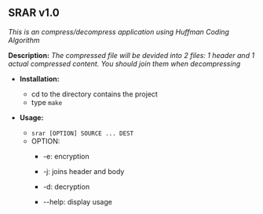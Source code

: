 **SRAR v1.0** 
------------------------------------------------------------------------
*This is an compress/decompress application using Huffman Coding Algorithm*

**Description:**
*The compressed file will be devided into 2 files: 1 header and 1 actual compressed content. You should join them when decompressing*


* **Installation:**
	* cd to the directory contains the project
	* type `make`

* **Usage:**
	* `srar [OPTION] SOURCE ... DEST`
	* OPTION:
		* -e: encryption
		* -j: joins header and body
		* -d: decryption

		* --help: display usage 